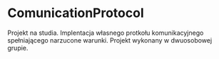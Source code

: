 # ComunicationProtocol
Projekt na studia. Implentacja własnego protkołu komunikacyjnego spełniającego narzucone warunki. Projekt wykonany w dwuosobowej grupie.

